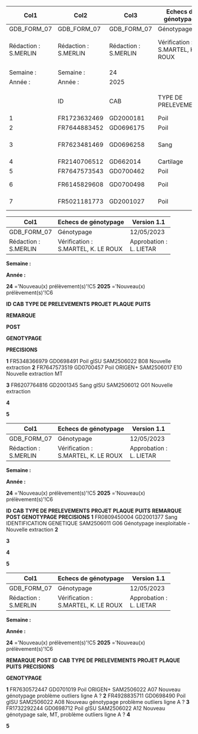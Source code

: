 |Col1|Col2|Col3|Echecs de génotypage|Col5|Col6|Col7|Version 1.1|Col9|
|---|---|---|---|---|---|---|---|---|
|GDB_FORM_07|GDB_FORM_07|GDB_FORM_07|Génotypage|Génotypage|Génotypage|Génotypage|12/05/2023|12/05/2023|
|Rédaction :<br>S.MERLIN|Rédaction :<br>S.MERLIN|Rédaction :<br>S.MERLIN|Vérification :<br>S.MARTEL, K. LE ROUX|Vérification :<br>S.MARTEL, K. LE ROUX|Vérification :<br>S.MARTEL, K. LE ROUX|Vérification :<br>S.MARTEL, K. LE ROUX|Approbation :<br>L. LIETAR|Approbation :<br>L. LIETAR|
||||||||||
|Semaine :|Semaine :|24|||||||
|Année :|Année :|2025|||||||
||||||||||
||ID|CAB|TYPE DE PRELEVEMENTS|PROJET|PLAQUE|PUITS|REMARQUE POST<br>GENOTYPAGE|PRECISIONS|
|1|FR1723632469|GD2000181|Poil|gISU|SAM2506021|F11|Nouveau pvt|MT|
|2|FR7644883452|GD0696175|Poil|ORIGEN+|SAM2506021|E12|Nouveau pvt|MT|
|3|FR7623481469|GD0696258|Sang|ORIGEN+|SAM2506019|G01|Nouveau pvt autre que sang||
|4|FR2140706512|GD662014|Cartilage|gISU|SAM2506018|C04|Nouveau pvt||
|5|FR7647573543|GD0700462|Poil|ORIGEN+|SAM2506017|H09|Nouveau pvt|sale|
|6|FR6145829608|GD0700498|Poil|ORIGEN+|SAM2506017|F12|Nouveau pvt|absence de bulbes ? MT|
|7|FR5021181773|GD2001027|Poil|gISU|SAM2506015|D01|Nouveau pvt|absence de bulbes ? MT|

|Col1|Echecs de génotypage|Version 1.1|
|---|---|---|
|GDB_FORM_07|Génotypage|12/05/2023|
|Rédaction :<br>S.MERLIN|Vérification :<br>S.MARTEL, K. LE ROUX|Approbation :<br>L. LIETAR|


**Semaine :**

**Année :**


**24** ='Nouveau(x) prélèvement(s)'!C5
**2025** ='Nouveau(x) prélèvement(s)'!C6


**ID** **CAB** **TYPE DE PRELEVEMENTS** **PROJET** **PLAQUE** **PUITS**


**REMARQUE**

**POST**

**GENOTYPAGE**


**PRECISIONS**


**1** FR5348366979 GD0698491 Poil gISU SAM2506022 B08 Nouvelle extraction
**2** FR7647573519 GD0700457 Poil ORIGEN+ SAM2506017 E10 Nouvelle extraction MT

**3** FR6207764816 GD2001345 Sang gISU SAM2506012 G01 Nouvelle extraction

**4**

**5**

|Col1|Echecs de génotypage|Version 1.1|
|---|---|---|
|GDB_FORM_07|Génotypage|12/05/2023|
|Rédaction :<br>S.MERLIN|Vérification :<br>S.MARTEL, K. LE ROUX|Approbation :<br>L. LIETAR|


**Semaine :**

**Année :**


**24** ='Nouveau(x) prélèvement(s)'!C5
**2025** ='Nouveau(x) prélèvement(s)'!C6


**ID** **CAB** **TYPE DE PRELEVEMENTS** **PROJET** **PLAQUE** **PUITS** **REMARQUE POST GENOTYPAGE** **PRECISIONS**
**1** FR0809450004 GD2001377 Sang IDENTIFICATION GENETIQUE SAM2506011 G06 Génotypage inexploitable - Nouvelle extraction
**2**

**3**

**4**

**5**

|Col1|Echecs de génotypage|Version 1.1|
|---|---|---|
|GDB_FORM_07|Génotypage|12/05/2023|
|Rédaction :<br>S.MERLIN|Vérification :<br>S.MARTEL, K. LE ROUX|Approbation :<br>L. LIETAR|


**Semaine :**

**Année :**


**24** ='Nouveau(x) prélèvement(s)'!C5
**2025** ='Nouveau(x) prélèvement(s)'!C6


**REMARQUE POST**
**ID** **CAB** **TYPE DE PRELEVEMENTS** **PROJET** **PLAQUE** **PUITS** **PRECISIONS**

**GENOTYPAGE**


**1** FR7630572447 GD0701019 Poil ORIGEN+ SAM2506022 A07 Nouveau génotypage problème outliers ligne A ?
**2** FR4928835711 GD0698490 Poil gISU SAM2506022 A08 Nouveau génotypage problème outliers ligne A ?
**3** FR1732292244 GD0698712 Poil gISU SAM2506022 A12 Nouveau génotypage sale, MT, problème outliers ligne A ?
**4**

**5**

